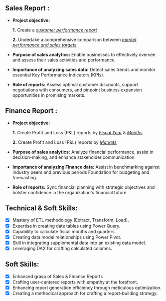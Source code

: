 ## Sales Report :


- **Project objective:** 

    **1.** Create a _[customer performance report](https://github.com/yousufalikhan2006/Excel-Sales-Analytics/blob/main/Customer%20Performance%20Report.pdf)_ 

    **2.** Undertake a comprehensive comparison between _[market performance and sales targets](https://github.com/yousufalikhan2006/Excel-Sales-Analytics/blob/main/Market%20Performance%20vs%20Target%20Report.pdf)_

- **Purpose of sales analytics:** Enable businesses to effectively oversee and assess their sales activities and performance.

- **Importance of analyzing sales data:** Detect sales trends and monitor essential Key Performance Indicators (KPIs).

- **Role of reports:** Assess optimal customer discounts, support negotiations with consumers, and pinpoint business expansion opportunities in promising markets.


## Finance Report :

- **Project objective:** 

    **1.** Create Profit and Loss (P&L) reports by _[Fiscal Year](https://github.com/yousufalikhan2006/Excel-Sales-Analytics/blob/main/P%26L%20Statement%20by%20Fiscal%20Year.pdf)_ & _[Months](https://github.com/yousufalikhan2006/Excel-Sales-Analytics/blob/main/P%26L%20Statement%20by%20Months.pdf)_ 

   **2.** Create Profit and Loss (P&L) reports by _[Markets](https://github.com/yousufalikhan2006/Excel-Sales-Analytics/blob/main/P%26L%20Statement%20by%20Markets.pdf)_

- **Purpose of sales analytics:** Analyze financial performance, assist in decision-making, and enhance stakeholder communication.

- **Importance of analyzing Finance data:** Assist in benchmarking against industry peers and previous periods Foundation for budgeting and forecasting.

- **Role of reports:** Sync financial planning with strategic objectives and bolster confidence in the organization's financial future.


## Technical & Soft Skills:
- [x]	Mastery of ETL methodology (Extract, Transform, Load).
- [x]	Expertise in creating date tables using Power Query.
- [x]	Capability to calculate fiscal months and quarters.
- [x]	Creating data model relationships using Power Pivot.
- [x]	Skill in integrating supplemental data into an existing data model.
- [x]	Leveraging DAX for crafting calculated columns.

## Soft Skills:
- [x]	Enhanced grasp of Sales & Finance Reports
- [x]	Crafting user-centered reports with empathy at the forefront.
- [x]	Enhancing report generation efficiency through meticulous optimization.
- [x]	Creating a methodical approach for crafting a report-building strategy.
